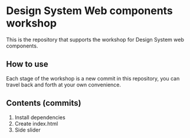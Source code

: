 # Design System Web components workshop

This is the repository that supports the workshop for Design System web components.

## How to use

Each stage of the workshop is a new commit in this repository, you can travel back and forth at your own convenience.

## Contents (commits)

1. Install dependencies
1. Create index.html
1. Side slider